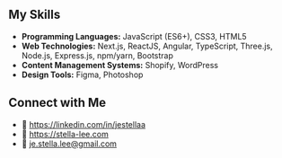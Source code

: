 ## My Skills

- **Programming Languages:** JavaScript (ES6+), CSS3, HTML5
- **Web Technologies:** Next.js, ReactJS, Angular, TypeScript, Three.js, Node.js, Express.js, npm/yarn, Bootstrap
- **Content Management Systems:** Shopify, WordPress
- **Design Tools:** Figma, Photoshop

## Connect with Me

- 💼 https://linkedin.com/in/jestellaa
- 🎨 https://stella-lee.com
- 💌 je.stella.lee@gmail.com
